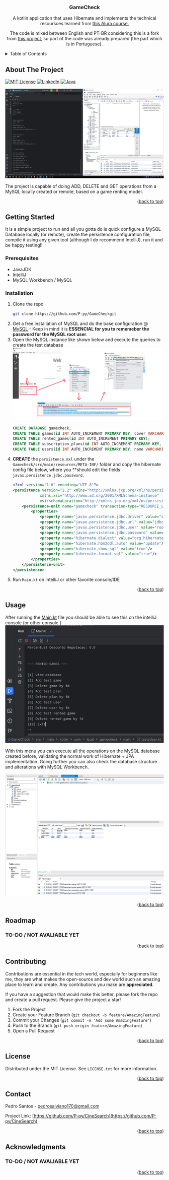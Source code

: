 <a name="readme-top"></a>

<!-- PROJECT SHIELDS -->
<!--
*** I'm using markdown "reference style" links for readability.
*** Reference links are enclosed in brackets [ ] instead of parentheses ( ).
*** See the bottom of this document for the declaration of the reference variables
*** for contributors-url, forks-url, etc. This is an optional, concise syntax you may use.
*** https://www.markdownguide.org/basic-syntax/#reference-style-links
-->



<!-- PROJECT LOGO -->
<br />
<div align="center">

<h3 align="center">GameCheck</h3>

  <p align="center">
    A kotlin application that uses Hibernate and implements the technical resoursces learned from <a href="https://cursos.alura.com.br/course/kotlin-persistindo-dados-hibernate">this Alura course.</a>
  </p>
  <p align="center">
    The code is mixed between English and PT-BR considering this is a fork from <a href="https://github.com/alura-cursos/3283-kotlin-alugames-curso3/">this project</a>, so part of the code was already prepared (the part which is in Portuguese).
  </p>
</div>


<!-- TABLE OF CONTENTS -->
<details>
  <summary>Table of Contents</summary>
  <ol>
    <li>
      <a href="#about-the-project">About The Project</a>
    </li>
    <li>
      <a href="#getting-started">Getting Started</a>
      <ul>
        <li><a href="#prerequisites">Prerequisites</a></li>
        <li><a href="#installation">Installation</a></li>
      </ul>
    </li>
    <li><a href="#usage">Usage</a></li>
    <li><a href="#roadmap">Roadmap</a></li>
    <li><a href="#contributing">Contributing</a></li>
    <li><a href="#license">License</a></li>
    <li><a href="#contact">Contact</a></li>
    <li><a href="#acknowledgments">Acknowledgments</a></li>
  </ol>
</details>



<!-- ABOUT THE PROJECT -->
## About The Project

[![MIT License][license-shield]][license-url]
[![LinkedIn][linkedin-shield]][linkedin-url]
[![Java](https://img.shields.io/badge/Kotlin-000000?style=for-the-badge&logo=kotlin&logoColor=white)](https://www.bing.com/search?q=kotlin+docs&cvid=09bf36b937384482bb11751d2fbd9c1a&gs_lcrp=EgZjaHJvbWUyBggAEEUYOTIGCAEQRRg8MgYIAhBFGDwyBggDEEUYQTIGCAQQRRhBMgYIBRBFGEEyCAgGEOkHGPxV0gEIMTEzN2owajmoAgCwAgE&FORM=ANAB01&PC=U531)

![Demo](readme_files/demo.png)

The project is capable of doing ADD, DELETE and GET operations from a MySQL locally created or remote, based on a game renting model.

<p align="right">(<a href="#readme-top">back to top</a>)</p>

<!-- GETTING STARTED -->
## Getting Started

It is a simple project to run and all you gotta do is quick configure a MySQL Database locally (or remote), create the persistence configuration file, compile it using any given tool (although I do recommend IntelliJ), run it and be happy testing!!

### Prerequisites

* JavaJDK
* IntelliJ
* MySQL Workbench / MySQL

### Installation

1. Clone the repo
   ```sh
   git clone https://github.com/P-py/GameCheckgit
   ```
3. Get a free installation of MySQL and do the base configuration @ [MySQL](https://www.mysql.com/) - Keep in mind it is **ESSENCIAL for you to rememeber the password for the MySQL root user**.
4. Open the MySQL instance like shown below and execute the queries to create the test database
![Database config](./readme_files/database-config.png)
   ```sql
   CREATE DATABASE gamecheck; 
   CREATE TABLE games(id INT AUTO_INCREMENT PRIMARY KEY, cover VARCHAR(255), description VARCHAR(255), price DOUBLE, title VARCHAR(100));
   CREATE TABLE rented_games(id INT AUTO_INCREMENT PRIMARY KEY);
   CREATE TABLE subscription_plans(id INT AUTO_INCREMENT PRIMARY KEY, type VARCHAR(255), discountPercentage DOUBLE, gamesIncluded INT, subscriptionFee DOUBLE);
   CREATE TABLE users(id INT AUTO_INCREMENT PRIMARY KEY, name VARCHAR(100), email VARCHAR(255), birthDate VARCHAR(15), user VARCHAR(100));
   ```
5. **CREATE** the `persistence.mxl` under the `Gamecheck/src/main/resources/META-INF/` folder and copy the hibernate config file below, where you **should edit the fields `javax.persistence.jdbc.password`.
    ```xml
    <?xml version="1.0" encoding="UTF-8"?>
    <persistence version="2.2" xmlns="http://xmlns.jcp.org/xml/ns/persistence"
                xmlns:xsi="http://www.w3.org/2001/XMLSchema-instance"
                xsi:schemaLocation="http://xmlns.jcp.org/xml/ns/persistence http://xmlns.jcp.org/xml/ns/persistence/persistence_2_2.xsd">
        <persistence-unit name="gamecheck" transaction-type="RESOURCE_LOCAL">
            <properties>
                <property name="javax.persistence.jdbc.driver" value="com.mysql.cj.jdbc.Driver"/>
                <property name="javax.persistence.jdbc.url" value="jdbc:mysql://localhost:3306/gamecheck"/>
                <property name="javax.persistence.jdbc.user" value="root"/>
                <property name="javax.persistence.jdbc.password" value="###"/>
                <property name="hibernate.dialect" value="org.hibernate.dialect.MySQL8Dialect"/>
                <property name="hibernate.hbm2ddl.auto" value="update"/>
                <property name="hibernate.show_sql" value="true"/>
                <property name="hibernate.format_sql" value="true"/>
            </properties>
        </persistence-unit>
    </persistence>
    ```
6. Run `Main.kt` on intelliJ or other favorite console/IDE

<p align="right">(<a href="#readme-top">back to top</a>)</p>



<!-- USAGE EXAMPLES -->
## Usage

After running the [Main.kt](./src/main/kotlin/com/local/gamecheck/main/Main.kt) file you should be able to see this on the intelliJ console (or other console.)
![Run-test-1](./readme_files/run-example-1.png)

With this menu you can execute all the operations on the MySQL database created before, validating the normal work of Hibernate + JPA implementation. Going further you can also check the database structure and alterations with MySQL Workbench.

![Run-test-2](./readme_files/run-example-2.png)

<p align="right">(<a href="#readme-top">back to top</a>)</p>


<!-- ROADMAP -->
## Roadmap

### TO-DO / NOT AVALIABLE YET

<p align="right">(<a href="#readme-top">back to top</a>)</p>



<!-- CONTRIBUTING -->
## Contributing

Contributions are essential in the tech world, especially for beginners like me, they are what makes the open-source and dev world such an amazing place to learn and create. Any contributions you make are **appreciated**.

If you have a suggestion that would make this better, please fork the repo and create a pull request. Please give the project a star!

1. Fork the Project
2. Create your Feature Branch (`git checkout -b feature/AmazingFeature`)
3. Commit your Changes (`git commit -m 'Add some AmazingFeature'`)
4. Push to the Branch (`git push origin feature/AmazingFeature`)
5. Open a Pull Request

<p align="right">(<a href="#readme-top">back to top</a>)</p>



<!-- LICENSE -->
## License

Distributed under the MIT License. See `LICENSE.txt` for more information.

<p align="right">(<a href="#readme-top">back to top</a>)</p>



<!-- CONTACT -->
## Contact

Pedro Santos - pedrosalviano170@gmail.com

Project Link: [https://github.com/P-py/CineSearch](https://github.com/P-py/CineSearch)

<p align="right">(<a href="#readme-top">back to top</a>)</p>



<!-- ACKNOWLEDGMENTS -->
## Acknowledgments

### TO-DO / NOT AVALIABLE YET

<p align="right">(<a href="#readme-top">back to top</a>)</p>



<!-- MARKDOWN LINKS & IMAGES -->
<!-- https://www.markdownguide.org/basic-syntax/#reference-style-links -->
[license-shield]: https://img.shields.io/github/license/P-py/CineSearch.svg?style=for-the-badge
[license-url]: https://github.com/P-py/CineSearch/blob/master/LICENSE.txt
[linkedin-shield]: https://img.shields.io/badge/-LinkedIn-black.svg?style=for-the-badge&logo=linkedin&colorB=555
[linkedin-url]: https://linkedin.com/in/linkedin_username
[product-screenshot]: README_files/demo.png
[database-config]: README_files/database-config.png
